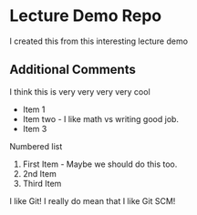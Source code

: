 # Lecture Demo Repo

I created this from this interesting lecture demo

## Additional Comments

I think this is very very very very cool

* Item 1
* Item two - I like math vs writing good job. 
* Item 3

Numbered list

1. First Item - Maybe we should do this too.
2. 2nd Item
3. Third Item

I like Git!
I really do mean that I like Git SCM!
